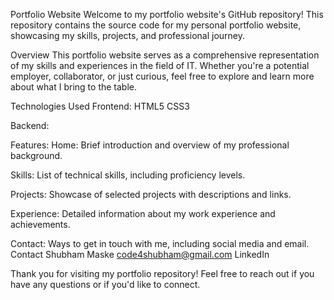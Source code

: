 Portfolio Website
Welcome to my portfolio website's GitHub repository! This repository contains the source code for my personal portfolio website, showcasing my skills, projects, and professional journey.

Overview
This portfolio website serves as a comprehensive representation of my skills and experiences in the field of IT. Whether you're a potential employer, collaborator, or just curious, feel free to explore and learn more about what I bring to the table.

Technologies Used
Frontend:
HTML5
CSS3

Backend:


Features:
Home:
Brief introduction and overview of my professional background.

Skills:
List of technical skills, including proficiency levels.

Projects:
Showcase of selected projects with descriptions and links.

Experience:
Detailed information about my work experience and achievements.

Contact:
Ways to get in touch with me, including social media and email.
Contact
Shubham Maske
code4shubham@gmail.com
LinkedIn

Thank you for visiting my portfolio repository! Feel free to reach out if you have any questions or if you'd like to connect.





